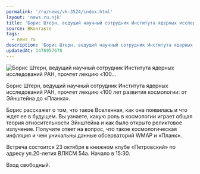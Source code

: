 ```yaml
---
permalink: '/ru/news/vk-3524/index.html'
layout: 'news.ru.njk'
title: 'Борис Штерн, ведущий научный сотрудник Института ядерных исследований РАН, прочтет лекцию «100'
source: ВКонтакте
tags:
  - news_ru
description: 'Борис Штерн, ведущий научный сотрудник Института ядерных исследований РАН, прочтет лекцию «100…'
updatedAt: 1476957678
---
```

![Борис Штерн, ведущий научный сотрудник Института ядерных исследований РАН, прочтет лекцию «100…](https://sun9-70.userapi.com/impf/c837632/v837632501/5995/LClbeuI9PNg.jpg?size=1280x800&quality=96&sign=e0b0e50d097222c4e85859cfd2ed709c&c_uniq_tag=5vds9Ap45KIv3FxaSDJs7xJ1wnNx0mcsrK0L0yyodqg&type=album)

Борис Штерн, ведущий научный сотрудник Института ядерных исследований РАН, прочтет лекцию «100 лет развития космологии: от Эйнштейна до «Планка».

Борис расскажет о том, что такое Вселенная, как она появилась и что ждет ее в будущем. Вы узнаете, какую роль в космологии играет общая теория относительности Эйнштейна и как было открыто реликтовое излучение. Получите ответ на вопрос, что такое космологическая инфляция и чем уникальны данные обсерваторий WMAP и «Планк».

Встреча состоится 23 октября в книжном клубе «Петровский» по адресу ул.20-летия ВЛКСМ 54а. Начало в 15:30.

Вход свободный.
